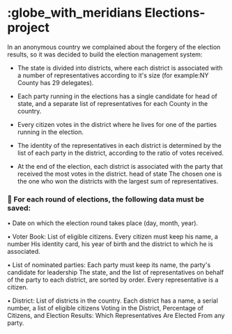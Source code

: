 #  :globe_with_meridians Elections-project

In an anonymous country we complained about the forgery of the election results, so it was decided to build the election management system:

- The state is divided into districts, where each district is associated with a number of representatives according to it's size (for example:NY County has 29 delegates).

- Each party running in the elections has a single candidate for head of state, and a separate list of representatives for each County in the country. 

- Every citizen votes in the district where he lives for one of the parties running in the election.

- The identity of the representatives in each district is determined by the list of each party in the district, according to the ratio of votes received.

- At the end of the election, each district is associated with the party that received the most votes in the district. head of state
The chosen one is the one who won the districts with the largest sum of representatives.

 ### :notebook: For each round of elections, the following data must be saved:

• Date on which the election round takes place (day, month, year).

• Voter Book: List of eligible citizens. Every citizen must keep his name, a number His identity card, his year of birth and the district to which he is associated.

• List of nominated parties: Each party must keep its name, the party's candidate for leadership The state, and the list of representatives on behalf of the party to each district, are sorted by order. Every representative is a citizen.

• District: List of districts in the country. Each district has a name, a serial number, a list of eligible citizens
Voting in the District, Percentage of Citizens, and Election Results: Which Representatives Are Elected
From any party.

